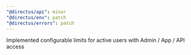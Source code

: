 ```yaml
---
"@directus/api": minor
"@directus/env": patch
"@directus/errors": patch
---
```


Implemented configurable limits for active users with Admin / App / API access
